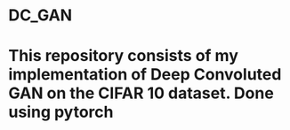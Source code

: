 # DC_GAN

# This repository consists of my implementation of Deep Convoluted GAN on the CIFAR 10 dataset. Done using pytorch
